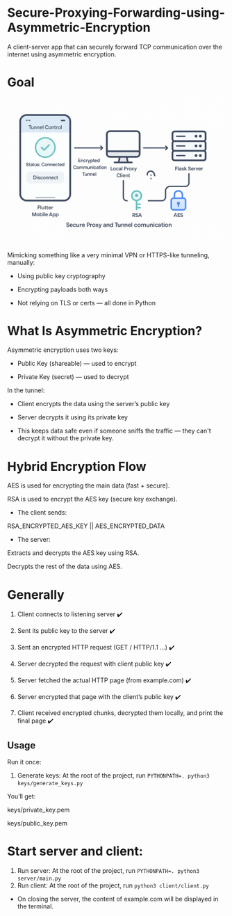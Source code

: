 # Secure-Proxying-Forwarding-using-Asymmetric-Encryption
A client-server app that can securely forward TCP communication over the internet using asymmetric encryption.


# Goal
![Target product](./assets/full_app.png)

Mimicking something like a very minimal VPN or HTTPS-like tunneling, manually:

- Using public key cryptography

- Encrypting payloads both ways

- Not relying on TLS or certs — all done in Python 



# What Is Asymmetric Encryption?

Asymmetric encryption uses two keys:

- Public Key (shareable) — used to encrypt

- Private Key (secret) — used to decrypt

In the tunnel:

- Client encrypts the data using the server’s public key

- Server decrypts it using its private key

- This keeps data safe even if someone sniffs the traffic — they can't decrypt it without the private key.


# Hybrid Encryption Flow
AES is used for encrypting the main data (fast + secure).

RSA is used to encrypt the AES key (secure key exchange).

- The client sends:

RSA_ENCRYPTED_AES_KEY || AES_ENCRYPTED_DATA

- The server:

Extracts and decrypts the AES key using RSA.

Decrypts the rest of the data using AES.


# Generally

1. Client connects to listening server ✔️

2. Sent its public key to the server ✔️

3. Sent an encrypted HTTP request (GET / HTTP/1.1 ...) ✔️

4. Server decrypted the request with client public key ✔️

5. Server fetched the actual HTTP page (from example.com) ✔️

6. Server encrypted that page with the client’s public key ✔️

7. Client received encrypted chunks, decrypted them locally, and print the final page ✔️


## Usage

Run it once:

1. Generate keys: At the root of the project, run `PYTHONPATH=. python3 keys/generate_keys.py`

You’ll get:

keys/private_key.pem

keys/public_key.pem

# Start server and client:

1. Run server: At the root of the project, run `PYTHONPATH=. python3 server/main.py`
2. Run client: At the root of the project, run `python3 client/client.py`

- On closing the server, the content of example.com will be displayed in the terminal.



